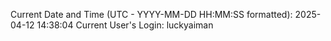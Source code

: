 Current Date and Time (UTC - YYYY-MM-DD HH:MM:SS formatted): 2025-04-12 14:38:04
Current User's Login: luckyaiman
